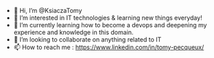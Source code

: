 - 👋 Hi, I’m @KsiaczaTomy
- 👀 I’m interested in IT technologies & learning new things everyday! 
- 🌱 I’m currently learning how to become a devops and deepening my experience and knowledge in this domain.
- 💞️ I’m looking to collaborate on anything related to IT
- 📫 How to reach me : https://www.linkedin.com/in/tomy-pecqueux/


<!---
KsiaczaTomy/KsiaczaTomy is a ✨ special ✨ repository because its `README.md` (this file) appears on your GitHub profile.
You can click the Preview link to take a look at your changes.
--->
